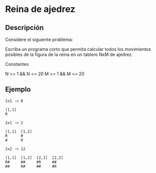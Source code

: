 # Reina de ajedrez

## Descripción


Considere el siguiente problema:

Escriba un programa corto que permita calcular todos los movimientos posibles de la figura de 
la reina en un tablero NxM de ajedrez.

Constantes

N >= 1 && N <= 20
M >= 1 && M <= 20

## Ejemplo

```
1x1 -> 0

[1,1]
R

2x1 -> 2

[1,1]  [1,2]
R      #
#      R

2x2 -> 12

[1,1]  [1,2]  [2,1]  [2,2]
R#     ##     #R     ##
##     R#     ##     #R
```